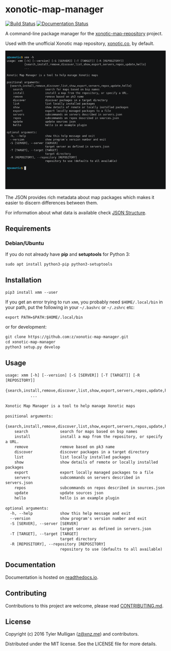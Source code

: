 # xonotic-map-manager

[![Build Status](https://travis-ci.org/z/xonotic-map-manager.svg?branch=master)](https://travis-ci.org/z/xonotic-map-manager) [![Documentation Status](https://readthedocs.org/projects/xonotic-map-manager/badge/?version=latest)](http://xonotic-map-manager.readthedocs.io/en/latest/?badge=latest)

A command-line package manager for the [xonotic-map-repository](https://github.com/z/xonotic-map-repository) project.

Used with the unofficial Xonotic map repository, [xonotic.co](http://xonotic.co), by default.

[![asciicast of xmm](https://raw.githubusercontent.com/z/xonotic-map-manager/master/resources/images/xmm.gif)](https://asciinema.org/a/3vrfld4k0tj91hgztw0obmnbl)

The JSON provides rich metadata about map packages which makes it easier
to discern differences between them.

For information about what data is available check [JSON Structure](#JSON-structure).

## Requirements

### Debian/Ubuntu

If you do not already have **pip** and **setuptools** for Python 3:

```
sudo apt install python3-pip python3-setuptools
```

## Installation

```
pip3 install xmm --user
```

If you get an error trying to run ``xmm``, you probably need ``$HOME/.local/bin`` in your path, put the following in your ``~/.bashrc`` or ``~/.zshrc`` etc:

    export PATH=$PATH:$HOME/.local/bin

or for development:

```
git clone https://github.com:z/xonotic-map-manager.git
cd xonotic-map-manager
python3 setup.py develop
```

## Usage

```
usage: xmm [-h] [--version] [-S [SERVER]] [-T [TARGET]] [-R [REPOSITORY]]
           {search,install,remove,discover,list,show,export,servers,repos,update,hello}
           ...

Xonotic Map Manager is a tool to help manage Xonotic maps

positional arguments:
  {search,install,remove,discover,list,show,export,servers,repos,update,hello}
    search              search for maps based on bsp names
    install             install a map from the repository, or specify a URL.
    remove              remove based on pk3 name
    discover            discover packages in a target directory
    list                list locally installed packages
    show                show details of remote or locally installed packages
    export              export locally managed packages to a file
    servers             subcommands on servers described in servers.json
    repos               subcommands on repos described in sources.json
    update              update sources json
    hello               hello is an example plugin

optional arguments:
  -h, --help            show this help message and exit
  --version             show program's version number and exit
  -S [SERVER], --server [SERVER]
                        target server as defined in servers.json
  -T [TARGET], --target [TARGET]
                        target directory
  -R [REPOSITORY], --repository [REPOSITORY]
                        repository to use (defaults to all available)
```


## Documentation

Documentation is hosted on [readthedocs.io](http://xonotic-map-manager.readthedocs.io/en/latest).

## Contributing

Contributions to this project are welcome, please read [CONTRIBUTING.md](https://github.com/z/xonotic-map-manager/blob/master/CONTRIBUTING.md).

## License

Copyright (c) 2016 Tyler Mulligan (z@xnz.me) and contributors.

Distributed under the MIT license. See the LICENSE file for more details.